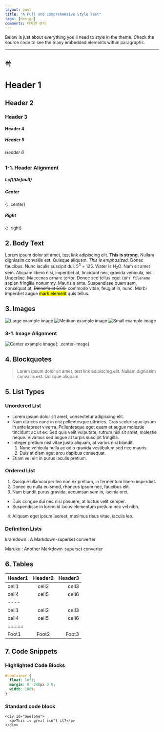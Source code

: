```yaml
---
layout: post
title: "A Full and Comprehensive Style Test"
tags: [design]
comments: 디자인 분석
---
```


Below is just about everything you'll need to style in the theme. Check the source code to see the many embedded elements within paragraphs.

---

## 쓱

# Header 1

## Header 2

### Header 3

#### Header 4

##### Header 5

###### Header 6

### 1-1. Header Alignment 

##### Left(Default)

##### Center
{: .center}

##### Right
{: .right}

## 2. Body Text

Lorem ipsum dolor sit amet, [test link](#) adipiscing elit. **This is strong.** Nullam dignissim convallis est. Quisque aliquam. *This is emphasized.* Donec faucibus. Nunc iaculis suscipit dui. 5<sup>3</sup> = 125. Water is H<sub>2</sub>O. Nam sit amet sem. Aliquam libero nisi, imperdiet at, tincidunt nec, gravida vehicula, nisl. <u>Underline</u>. Maecenas ornare tortor. Donec sed tellus eget `COPY filename` sapien fringilla nonummy. Mauris a ante. Suspendisse quam sem, consequat at, <del>Dinner’s at 5:00.</del> commodo vitae, feugiat in, nunc. Morbi imperdiet augue <mark>mark element</mark> quis tellus.

## 3. Images

![Large example image](http://placehold.it/800x400 "Large example image")
![Medium example image](http://placehold.it/400x200 "Medium example image")
![Small example image](http://placehold.it/200x200 "Small example image")

### 3-1. Image Alignment
![Center example image](http://placehold.it/200x200 "Center"){: .center-image}

## 4. Blockquotes

> Lorem ipsum dolor sit amet, test link adipiscing elit. Nullam dignissim convallis est. Quisque aliquam.

## 5. List Types

### Unordered List

* Lorem ipsum dolor sit amet, consectetur adipiscing elit.
* Nam ultrices nunc in nisi pellentesque ultricies. Cras scelerisque ipsum in ante laoreet viverra. Pellentesque eget quam et augue molestie tincidunt ac ut ex. Sed quis velit vulputate, rutrum nisl sit amet, molestie neque. Vivamus sed augue at turpis suscipit fringilla.
* Integer pretium nisl vitae justo aliquam, at varius nisi blandit.
  1. Nunc vehicula nulla ac odio gravida vestibulum sed nec mauris.
  2. Duis at diam eget arcu dapibus consequat.
* Etiam vel elit in purus iaculis pretium.

### Ordered List

1. Quisque ullamcorper leo non ex pretium, in fermentum libero imperdiet.
2. Donec eu nulla euismod, rhoncus ipsum nec, faucibus elit.
3. Nam blandit purus gravida, accumsan sem in, lacinia orci.
  * Duis congue dui nec nisi posuere, at luctus velit semper.
  * Suspendisse in lorem id lacus elementum pretium nec vel nibh.
4. Aliquam eget ipsum laoreet, maximus risus vitae, iaculis leo.

### Definition Lists

kramdown
: A Markdown-superset converter

Maruku
: Another Markdown-superset converter

## 6. Tables

| Header1 | Header2 | Header3 |
|:--------|:-------:|--------:|
| cell1   | cell2   | cell3   |
| cell4   | cell5   | cell6   |
|----
| cell1   | cell2   | cell3   |
| cell4   | cell5   | cell6   |
|=====
| Foot1   | Foot2   | Foot3


## 7. Code Snippets

### Highlighted Code Blocks

```css
#container {
  float: left;
  margin: 0 -240px 0 0;
  width: 100%;
}
```

### Standard code block

    <div id="awesome">
      <p>This is great isn't it?</p>
    </div>
